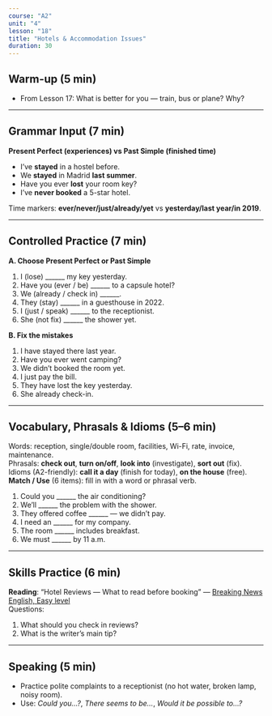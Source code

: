 ```yaml
---
course: "A2"
unit: "4"
lesson: "18"
title: "Hotels & Accommodation Issues"
duration: 30
---
```


## Warm-up (5 min)
- From Lesson 17: What is better for you — train, bus or plane? Why?

---

## Grammar Input (7 min)
**Present Perfect (experiences) vs Past Simple (finished time)**
- I’ve **stayed** in a hostel before.  
- We **stayed** in Madrid **last summer**.  
- Have you ever **lost** your room key?  
- I’ve **never booked** a 5-star hotel.

Time markers: **ever/never/just/already/yet** vs **yesterday/last year/in 2019**.

---

## Controlled Practice (7 min)
**A. Choose Present Perfect or Past Simple**
1. I (lose) ______ my key yesterday.  
2. Have you (ever / be) ______ to a capsule hotel?  
3. We (already / check in) ______.  
4. They (stay) ______ in a guesthouse in 2022.  
5. I (just / speak) ______ to the receptionist.  
6. She (not fix) ______ the shower yet.

**B. Fix the mistakes**
1. I have stayed there last year.  
2. Have you ever went camping?  
3. We didn’t booked the room yet.  
4. I just pay the bill.  
5. They have lost the key yesterday.  
6. She already check-in.

---

## Vocabulary, Phrasals & Idioms (5–6 min)
Words: reception, single/double room, facilities, Wi-Fi, rate, invoice, maintenance.  
Phrasals: **check out**, **turn on/off**, **look into** (investigate), **sort out** (fix).  
Idioms (A2-friendly): **call it a day** (finish for today), **on the house** (free).  
**Match / Use** (6 items): fill in with a word or phrasal verb.

1. Could you ______ the air conditioning?  
2. We’ll ______ the problem with the shower.  
3. They offered coffee ______ — we didn’t pay.  
4. I need an ______ for my company.  
5. The room ______ includes breakfast.  
6. We must ______ by 11 a.m.

---

## Skills Practice (6 min)
**Reading**: “Hotel Reviews — What to read before booking” — [Breaking News English, Easy level](https://breakingnewsenglish.com/)  
Questions:
1. What should you check in reviews?  
2. What is the writer’s main tip?

---

## Speaking (5 min)
- Practice polite complaints to a receptionist (no hot water, broken lamp, noisy room).  
- Use: *Could you…?*, *There seems to be…*, *Would it be possible to…?*
